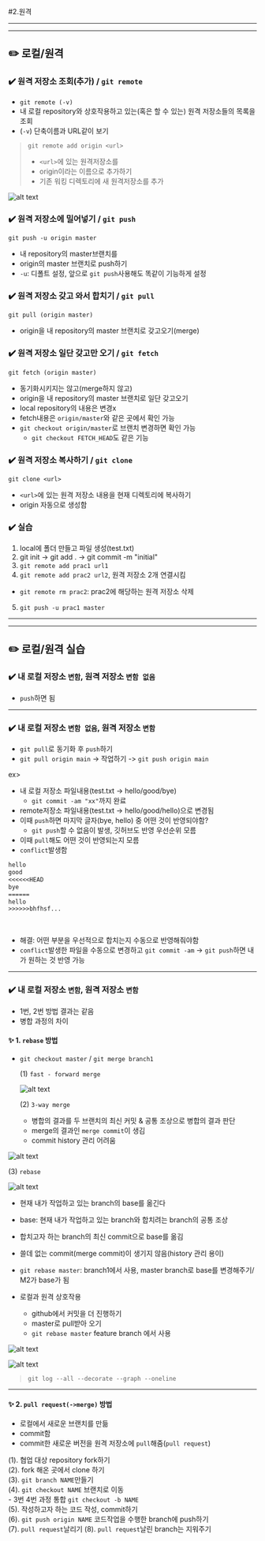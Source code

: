 #2.원격

---
---
## ✏️ 로컬/원격
### ✔️ 원격 저장소 조회(추가) / `git remote`

- `git remote (-v)`
- 내 로컬 repository와 상호작용하고 있는(혹은 할 수 있는) 원격 저장소들의 목록을 조회
- (`-v`) 단축이름과 URL같이 보기

> `git remote add origin <url>`
> - `<url>`에 있는 원격저장소를
> - origin이라는 이름으로 추가하기
> - 기존 워킹 디렉토리에 새 원격저장소를 추가

![alt text](image/image-8.png)

### ✔️ 원격 저장소에 밀어넣기 / `git push`

`git push -u origin master`
 - 내 repository의 master브랜치를
 - origin의 master 브랜치로 push하기
 - `-u`: 디폴트 설정, 앞으로 `git push`사용해도 똑같이 기능하게 설정


### ✔️ 원격 저장소 갖고 와서 합치기 / `git pull`



 `git pull (origin master)`
 - origin을 내 repository의 master 브랜치로 갖고오기(merge)


### ✔️ 원격 저장소 일단 갖고만 오기 / `git fetch`

 `git fetch (origin master)`
 - 동기화시키지는 않고(merge하지 않고)
 - origin을 내 repository의 master 브랜치로 일단 갖고오기
 - local repository의 내용은 변경x
 - fetch내용은 `origin/master`와 같은 곳에서 확인 가능
 - `git checkout origin/master`로 브랜치 변경하면 확인 가능
   - `git checkout FETCH_HEAD`도 같은 기능


### ✔️ 원격 저장소 복사하기 / `git clone`

 `git clone <url>`
 - `<url>`에 있는 원격 저장소 내용을 현재 디렉토리에 복사하기
 - origin 자동으로 생성함


### ✔️ 실습
1. local에 폴더 만들고 파일 생성(test.txt)
2. git init -> git add . -> git commit -m "initial"
3. `git remote add prac1 url1`
4. `git remote add prac2 url2`, 원격 저장소 2개 연결시킴

- `git remote rm prac2`: prac2에 해당하는 원격 저장소 삭제

5. `git push -u prac1 master`

 ---
 ---
## ✏️ 로컬/원격 실습
### ✔️ 내 로컬 저장소 `변함`, 원격 저장소 `변함 없음`

- `push`하면 됨


---
### ✔️ 내 로컬 저장소 `변함 없음`, 원격 저장소 `변함`

- `git pull`로 동기화 후 `push`하기
- `git pull origin main` -> 작업하기 -> `git push origin main`

ex>
- 내 로컬 저장소 파일내용(test.txt -> hello/good/bye)
   - `git commit -am "xx"`까지 완료
- remote저장소 파일내용(test.txt -> hello/good/hello)으로 변경됨
- 이때 `push`하면 마지막 글자(bye, hello) 중 어떤 것이 반영되야함?
   - `git push`할 수 없음이 발생, 깃허브도 반영 우선순위 모름
- 이때 `pull`해도 어떤 것이 반영되는지 모름
- `conflict`발생함
```txt
hello
good
<<<<<<HEAD
bye
======
hello
>>>>>>bhfhsf...
```
<br>

- 해결: 어떤 부분을 우선적으로 합치는지 수동으로 반영해줘야함
- `conflict`발생한 파일을 수동으로 변경하고 `git commit -am` -> `git push`하면 내가 원하는 것 반영 가능



---
### ✔️ 내 로컬 저장소 `변함`, 원격 저장소 `변함`

- 1번, 2번 방법 결과는 같음
- 병합 과정의 차이

#### ✨ 1. `rebase` 방법<br>
 - `git checkout master` / `git merge branch1`<br>


   (1) `fast - forward merge`

   ![alt text](image/image-10.png)

   (2) `3-way merge`
     - 병합의 결과를 두 브랜치의 최신 커밋 & 공통 조상으로 병합의 결과 판단
     - merge의 결과인 `merge commit`이 생김
     - commit history 관리 어려움


  ![alt text](image/image-12.png)

   (3) `rebase`


![alt text](image/image-14.png)

   - 현재 내가 작업하고 있는 branch의 base를 옮긴다
   - base: 현재 내가 작업하고 있는 branch와 합치려는 branch의 공통 조상
   - 합치고자 하는 branch의 최신 commit으로 base를 옮김
   - 쓸데 없는 commit(merge commit)이 생기지 않음(history 관리 용이)

   - `git rebase master`: branch1에서 사용, master branch로 base를 변경해주기/ M2가 base가 됨

- 로컬과 원격 상호작용
  - github에서 커밋을 더 진행하기
  - master로 pull받아 오기
  - `git rebase master` feature branch 에서 사용

![alt text](image/image-13.png)

![alt text](image/image-15.png)


> `git log --all --decorate --graph --oneline`

---
#### ✨ 2. `pull request(->merge)` 방법
   - 로컬에서 새로운 브랜치를 만듦
   - commit함
   - commit한 새로운 버전을 원격 저장소에 `pull`해줌(`pull request`)

  (1). 협업 대상 repository fork하기<br>
  (2). fork 해온 곳에서 clone 하기<br>
  (3). `git branch NAME`만들기<br>
  (4). `git checkout NAME` 브랜치로 이동<br>
    - 3번 4번 과정 통합 `git checkout -b NAME`<br>
  (5). 작성하고자 하는 코드 작성, commit하기<br>
  (6). `git push origin NAME` 코드작업을 수행한 branch에 push하기<br>
  (7). `pull request`날리기
  (8). `pull request`날린 branch는 지워주기





